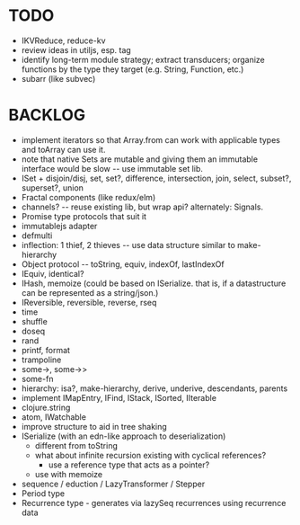 # TODO

* IKVReduce, reduce-kv
* review ideas in utiljs, esp. tag
* identify long-term module strategy; extract transducers; organize functions by the type they target (e.g. String, Function, etc.)
* subarr (like subvec)

# BACKLOG

* implement iterators so that Array.from can work with applicable types and toArray can use it.
* note that native Sets are mutable and giving them an immutable interface would be slow -- use immutable set lib.
* ISet + disjoin/disj, set, set?, difference, intersection, join, select, subset?, superset?, union
* Fractal components (like redux/elm)
* channels? -- reuse existing lib, but wrap api? alternately: Signals.
* Promise type protocols that suit it
* immutablejs adapter
* defmulti
* inflection: 1 thief, 2 thieves -- use data structure similar to make-hierarchy
* Object protocol -- toString, equiv, indexOf, lastIndexOf
* IEquiv, identical?
* IHash, memoize (could be based on ISerialize.  that is, if a datastructure can be represented as a string/json.)
* IReversible, reversible, reverse, rseq
* time
* shuffle
* doseq
* rand
* printf, format
* trampoline
* some->, some->>
* some-fn
* hierarchy: isa?, make-hierarchy, derive, underive, descendants, parents
* implement IMapEntry, IFind, IStack, ISorted, IIterable
* clojure.string
* atom, IWatchable
* improve structure to aid in tree shaking
* ISerialize (with an edn-like approach to deserialization)
  * different from toString
  * what about infinite recursion existing with cyclical references?
    * use a reference type that acts as a pointer?
  * use with memoize
* sequence / eduction / LazyTransformer / Stepper
* Period type
* Recurrence type - generates via lazySeq recurrences using recurrence data
